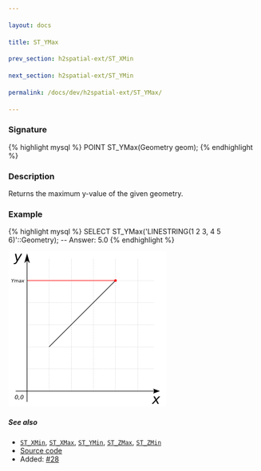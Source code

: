 ```yaml
---

layout: docs

title: ST_YMax

prev_section: h2spatial-ext/ST_XMin

next_section: h2spatial-ext/ST_YMin

permalink: /docs/dev/h2spatial-ext/ST_YMax/

---
```


### Signature

{% highlight mysql %}
POINT ST_YMax(Geometry geom);
{% endhighlight %}

### Description

Returns the maximum y-value of the given geometry.

### Example

{% highlight mysql %}
SELECT ST_YMax('LINESTRING(1 2 3, 4 5 6)'::Geometry);
-- Answer:    5.0
{% endhighlight %}

![warning](../images/illustations/properties/ST_YMax.png)

##### See also

* [`ST_XMin`](../ST_XMin), [`ST_XMax`](../ST_XMax), [`ST_YMin`](../ST_YMin), [`ST_ZMax`](../ST_ZMax), [`ST_ZMin`](../ST_ZMin)
* [Source code](https://github.com/irstv/H2GIS/blob/master/h2spatial-ext/src/main/java/org/h2gis/h2spatialext/function/spatial/properties/ST_YMax.java)
* Added: [#28](https://github.com/irstv/H2GIS/pull/28)
